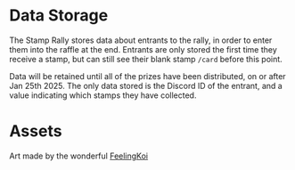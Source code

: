 # Data Storage

The Stamp Rally stores data about entrants to the rally, in order to enter them into the raffle at the end. Entrants are only stored the first time they receive a stamp, but can still see their blank stamp `/card` before this point.

Data will be retained until all of the prizes have been distributed, on or after Jan 25th 2025. The only data stored is the Discord ID of the entrant, and a value indicating which stamps they have collected.

# Assets

Art made by the wonderful [FeelingKoi](https://github.com/FeelingKoi)
